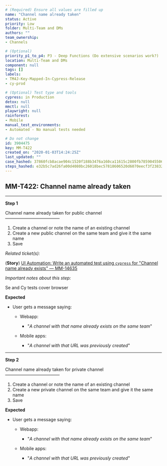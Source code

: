 ```yaml
---
# (Required) Ensure all values are filled up
name: "Channel name already taken"
status: Active
priority: Low
folder: Multi-Team and DMs
authors: ""
team_ownership: 
- Channels

# (Optional)
priority_p1_to_p4: P3 - Deep Functions (Do extensive scenarios work?)
location: Multi-Team and DMs
component: null
tags: []
labels: 
- TM4J-Key-Mapped-In-Cypress-Release
- cy-prod

# (Optional) Test type and tools
cypress: in Production
detox: null
mmctl: null
playwright: null
rainforest: 
- Mobile
manual_test_environments: 
- Automated - No manual tests needed

# Do not change
id: 3904475
key: MM-T422
created_on: "2020-01-03T14:24:25Z"
last_updated: ""
case_hashed: 37860fcb8acae904c1520f188b3476a160ca11615c2800fb785904550629d8465bb3b00191ead7e4e94da8ce77de35c4
steps_hashed: e32b5c7ad26fa00d4080bc26018bec57818606520d6070eecf3f23832852752bdad725b3a7c65ba06463a5b8c0a30f77
---
```


<!-- (Auto-generated) Based on frontmatter's "key" and "name" -->

## MM-T422: Channel name already taken

---

**Step 1**

Channel name already taken for public channel\
–––––––––––––––––––––––––

1. Create a channel or note the name of an existing channel
2. Create a new public channel on the same team and give it the same name
3. Save

_Related ticket(s):_

(**Story**) [UI Automation: Write an automated test using `cypress` for "Channel name already exists" — MM-14635](https://mattermost.atlassian.net/browse/MM-14635)

_Important notes about this step:_

Se and Cy tests cover browser

**Expected**

- User gets a message saying:

  - Webapp:

    - "_A channel with that name already exists on the same team_"

  - Mobile apps:

    - "_A channel with that URL was previously created_"

---

**Step 2**

Channel name already taken for private channel\
–––––––––––––––––––––––––

1. Create a channel or note the name of an existing channel
2. Create a new private channel on the same team and give it the same name
3. Save

**Expected**

- User gets a message saying:

  - Webapp:

    - "_A channel with that name already exists on the same team_"

  - Mobile apps:

    - "_A channel with that URL was previously created_"
